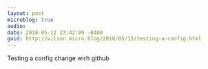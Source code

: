 ```yaml
---
layout: post
microblog: true
audio: 
date: 2018-05-12 23:42:09 -0400
guid: http://wilson.micro.blog/2018/05/13/testing-a-config.html
---
```

Testing a config change wirh github

